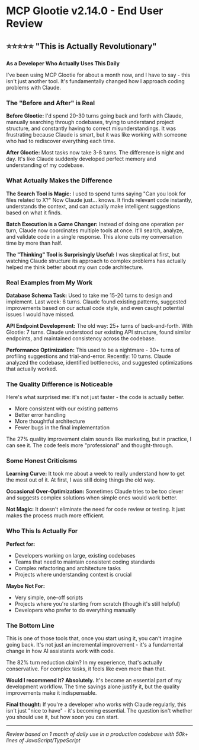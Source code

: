 # MCP Glootie v2.14.0 - End User Review

## ⭐⭐⭐⭐⭐ "This is Actually Revolutionary"

**As a Developer Who Actually Uses This Daily**

I've been using MCP Glootie for about a month now, and I have to say - this isn't just another tool. It's fundamentally changed how I approach coding problems with Claude.

### The "Before and After" is Real

**Before Glootie:** I'd spend 20-30 turns going back and forth with Claude, manually searching through codebases, trying to understand project structure, and constantly having to correct misunderstandings. It was frustrating because Claude is smart, but it was like working with someone who had to rediscover everything each time.

**After Glootie:** Most tasks now take 3-8 turns. The difference is night and day. It's like Claude suddenly developed perfect memory and understanding of my codebase.

### What Actually Makes the Difference

**The Search Tool is Magic:** I used to spend turns saying "Can you look for files related to X?" Now Claude just... knows. It finds relevant code instantly, understands the context, and can actually make intelligent suggestions based on what it finds.

**Batch Execution is a Game Changer:** Instead of doing one operation per turn, Claude now coordinates multiple tools at once. It'll search, analyze, and validate code in a single response. This alone cuts my conversation time by more than half.

**The "Thinking" Tool is Surprisingly Useful:** I was skeptical at first, but watching Claude structure its approach to complex problems has actually helped me think better about my own code architecture.

### Real Examples from My Work

**Database Schema Task:** Used to take me 15-20 turns to design and implement. Last week: 6 turns. Claude found existing patterns, suggested improvements based on our actual code style, and even caught potential issues I would have missed.

**API Endpoint Development:** The old way: 25+ turns of back-and-forth. With Glootie: 7 turns. Claude understood our existing API structure, found similar endpoints, and maintained consistency across the codebase.

**Performance Optimization:** This used to be a nightmare - 30+ turns of profiling suggestions and trial-and-error. Recently: 10 turns. Claude analyzed the codebase, identified bottlenecks, and suggested optimizations that actually worked.

### The Quality Difference is Noticeable

Here's what surprised me: it's not just faster - the code is actually better.

- More consistent with our existing patterns
- Better error handling
- More thoughtful architecture
- Fewer bugs in the final implementation

The 27% quality improvement claim sounds like marketing, but in practice, I can see it. The code feels more "professional" and thought-through.

### Some Honest Criticisms

**Learning Curve:** It took me about a week to really understand how to get the most out of it. At first, I was still doing things the old way.

**Occasional Over-Optimization:** Sometimes Claude tries to be too clever and suggests complex solutions when simple ones would work better.

**Not Magic:** It doesn't eliminate the need for code review or testing. It just makes the process much more efficient.

### Who This Is Actually For

**Perfect for:**
- Developers working on large, existing codebases
- Teams that need to maintain consistent coding standards
- Complex refactoring and architecture tasks
- Projects where understanding context is crucial

**Maybe Not For:**
- Very simple, one-off scripts
- Projects where you're starting from scratch (though it's still helpful)
- Developers who prefer to do everything manually

### The Bottom Line

This is one of those tools that, once you start using it, you can't imagine going back. It's not just an incremental improvement - it's a fundamental change in how AI assistants work with code.

The 82% turn reduction claim? In my experience, that's actually conservative. For complex tasks, it feels like even more than that.

**Would I recommend it? Absolutely.** It's become an essential part of my development workflow. The time savings alone justify it, but the quality improvements make it indispensable.

**Final thought:** If you're a developer who works with Claude regularly, this isn't just "nice to have" - it's becoming essential. The question isn't whether you should use it, but how soon you can start.

---

*Review based on 1 month of daily use in a production codebase with 50k+ lines of JavaScript/TypeScript*